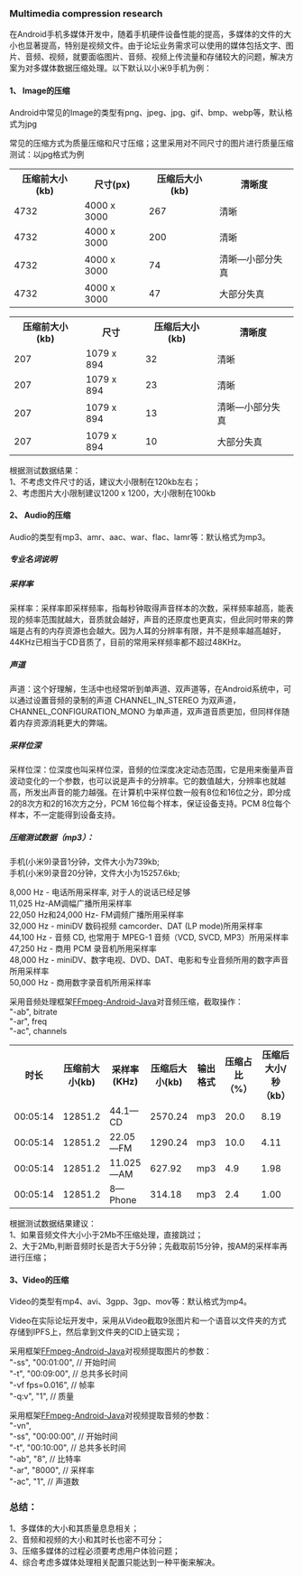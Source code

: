 ### Multimedia compression research
在Android手机多媒体开发中，随着手机硬件设备性能的提高，多媒体的文件的大小也显著提高，特别是视频文件。由于论坛业务需求可以使用的媒体包括文字、图片、音频、视频，就要面临图片、音频、视频上传流量和存储较大的问题，解决方案为对多媒体数据压缩处理。以下默认以小米9手机为例：

#### 1、 Image的压缩

Android中常见的Image的类型有png、jpeg、jpg、gif、bmp、webp等，默认格式为jpg

常见的压缩方式为质量压缩和尺寸压缩；这里采用对不同尺寸的图片进行质量压缩测试：以jpg格式为例

<table>
  <tr>
    <th>压缩前大小(kb)</th>
    <th>尺寸(px)</th>
    <th>压缩后大小(kb)</th>
    <th>清晰度</th>
  </tr>
  <tr>
    <td>4732</td>
    <td>4000 x 3000</td>
    <td>267</td>
    <td>清晰</td>
  </tr>
  <tr>
    <td>4732</td>
    <td>4000 x 3000</td>
    <td>200</td>
    <td>清晰</td>
  </tr>
  <tr>
    <td>4732</td>
    <td>4000 x 3000</td>
    <td>74</td>
    <td>清晰—小部分失真</td>
  </tr>
  <tr>
    <td>4732</td>
    <td>4000 x 3000</td>
    <td>47</td>
    <td>大部分失真</td>
  </tr>
</table>

<table>
  <tr>
    <th>压缩前大小(kb)</th>
    <th>尺寸</th>
    <th>压缩后大小(kb)</th>
    <th>清晰度</th>
  </tr>
  <tr>
    <td>207</td>
    <td>1079 x 894 </td>
    <td>32</td>
    <td>清晰</td>
  </tr>
  <tr>
   <td>207</td>
    <td>1079 x 894 </td>
    <td>23</td>
    <td>清晰</td>
  </tr>
  <tr>
   	 <td>207</td>
    <td>1079 x 894 </td>
    <td>13</td>
    <td>清晰—小部分失真</td>
  </tr>
  <tr>
    <td>207</td>
    <td>1079 x 894 </td>
    <td>10</td>
    <td>大部分失真</td>
  </tr>
</table>

根据测试数据结果：<br/>
1、不考虑文件尺寸的话，建议大小限制在120kb左右；<br/>
2、考虑图片大小限制建议1200 x 1200，大小限制在100kb

#### 2、 Audio的压缩
Audio的类型有mp3、amr、aac、war、flac、lamr等：默认格式为mp3。

##### 专业名词说明
##### 采样率
采样率：采样率即采样频率，指每秒钟取得声音样本的次数，采样频率越高，能表现的频率范围就越大，音质就会越好，声音的还原度也更真实，但此同时带来的弊端是占有的内存资源也会越大。因为人耳的分辨率有限，并不是频率越高越好，44KHz已相当于CD音质了，目前的常用采样频率都不超过48KHz。

##### 声道
声道：这个好理解，生活中也经常听到单声道、双声道等，在Android系统中，可以通过设置音频的录制的声道 CHANNEL\_IN\_STEREO 为双声道，CHANNEL\_CONFIGURATION\_MONO 为单声道，双声道音质更加，但同样伴随着内存资源消耗更大的弊端。

##### 采样位深
采样位深：位深度也叫采样位深，音频的位深度决定动态范围，它是用来衡量声音波动变化的一个参数，也可以说是声卡的分辨率。它的数值越大，分辨率也就越高，所发出声音的能力越强。在计算机中采样位数一般有8位和16位之分，即分成2的8次方和2的16次方之分，PCM 16位每个样本，保证设备支持。PCM 8位每个样本，不一定能得到设备支持。

##### 压缩测试数据（mp3）：
手机(小米9)录音1分钟，文件大小为739kb;<br/>
手机(小米9)录音20分钟，文件大小为15257.6kb;

8,000 Hz - 电话所用采样率, 对于人的说话已经足够<br/>
11,025 Hz-AM调幅广播所用采样率<br/>
22,050 Hz和24,000 Hz- FM调频广播所用采样率<br/>
32,000 Hz - miniDV 数码视频 camcorder、DAT (LP mode)所用采样率<br/>
44,100 Hz - 音频 CD, 也常用于 MPEG-1 音频（VCD, SVCD, MP3）所用采样率<br/>
47,250 Hz - 商用 PCM 录音机所用采样率<br/>
48,000 Hz - miniDV、数字电视、DVD、DAT、电影和专业音频所用的数字声音所用采样率<br/>
50,000 Hz - 商用数字录音机所用采样率<br/>

采用音频处理框架[FFmpeg-Android-Java](https://github.com/WritingMinds/ffmpeg-android-java)对音频压缩，截取操作：<br/>
"-ab", bitrate<br/>
"-ar", freq<br/>
"-ac", channels<br/>
<table>
  <tr>
    <th>时长</th>
    <th>压缩前大小(kb)</th>
    <th>采样率(KHz)</th>
    <th>压缩后大小(kb)</th>
    <th>输出格式</th>
    <th>压缩占比（%）</th>
    <th>压缩后大小/秒（kb）</th>
  </tr>
  <tr>
  	 <td>00:05:14</td>
  	 <td>12851.2</td>
    <td>44.1—CD</td>
    <td>2570.24</td>
    <td>mp3</td>
    <td>20.0</td>
    <td>8.19</td>
  </tr>
  <tr>
  	 <td>00:05:14</td>
  	 <td>12851.2</td>
  	 <td>22.05—FM</td>
    <td>1290.24</td>
    <td>mp3</td>
    <td>10.0</td>
    <td>4.11</td>
  </tr>
  <tr>
  	 <td>00:05:14</td>
  	 <td>12851.2</td>
  	 <td>11.025—AM</td>
    <td>627.92</td>
    <td>mp3</td>
    <td>4.9</td>
    <td>1.98</td>
  </tr>
  <tr>
  	 <td>00:05:14</td>
  	 <td>12851.2</td>
  	 <td>8—Phone</td>
    <td>314.18</td>
    <td>mp3</td>
    <td>2.4</td>
    <td>1.00</td>
  </tr>
 </table>
根据测试数据结果建议：<br/>
1、如果音频文件大小小于2Mb不压缩处理，直接跳过；<br/>
2、大于2Mb,判断音频时长是否大于5分钟；先截取前15分钟，按AM的采样率再进行压缩；

#### 3、Video的压缩
Video的类型有mp4、avi、3gpp、3gp、mov等：默认格式为mp4。<br/>

Video在实际论坛开发中，采用从Video截取9张图片和一个语音以文件夹的方式存储到IPFS上，然后拿到文件夹的CID上链实现；

采用框架[FFmpeg-Android-Java](https://github.com/WritingMinds/ffmpeg-android-java)对视频提取图片的参数：<br/>
"-ss", "00:01:00",	// 开始时间<br/>
"-t", "00:09:00",	// 总共多长时间<br/>
"-vf fps=0.016",		// 帧率<br/>
"-q:v", "1",			// 质量<br/>

采用框架[FFmpeg-Android-Java](https://github.com/WritingMinds/ffmpeg-android-java)对视频提取音频的参数：<br/>
"-vn",<br/>
"-ss", "00:00:00",	// 开始时间<br/>
"-t", "00:10:00", 	// 总共多长时间<br/>
"-ab", "8", 			// 比特率<br/>
"-ar", "8000",  		// 采样率<br/>
"-ac", "1",   		// 声道数<br/>

### 总结：<br/>
1、多媒体的大小和其质量息息相关；<br/>
2、音频和视频的大小和其时长也密不可分；<br/>
3、压缩多媒体的过程必须要考虑用户体验问题；<br/>
4、综合考虑多媒体处理相关配置只能达到一种平衡来解决。
